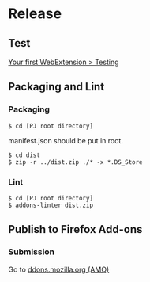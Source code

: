 # Release
## Test
[Your first WebExtension > Testing](https://developer.mozilla.org/ja/docs/Mozilla/Add-ons/WebExtensions/Your_first_WebExtension#Testing)

## Packaging and Lint
### Packaging
```
$ cd [PJ root directory]
```

manifest.json should be put in root.

```
$ cd dist
$ zip -r ../dist.zip ./* -x *.DS_Store
```

### Lint
```
$ cd [PJ root directory]
$ addons-linter dist.zip
```

## Publish to Firefox Add-ons
### Submission
Go to [ddons.mozilla.org (AMO)](https://addons.mozilla.org/ja/developers/addon/submit/distribution)
